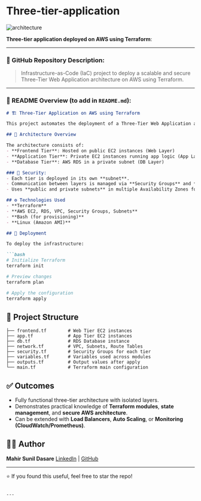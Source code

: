 # Three-tier-application

![architecture](https://github.com/user-attachments/assets/4177ee8c-2e1f-456e-8e83-01f0da133e7f)

**Three-tier application deployed on AWS using Terraform**:

---

### 🔰 GitHub Repository Description:

> Infrastructure-as-Code (IaC) project to deploy a scalable and secure Three-Tier Web Application architecture on AWS using Terraform.

---

### 📝 README Overview (to add in `README.md`):

````markdown
# 🏗️ Three-Tier Application on AWS using Terraform

This project automates the deployment of a Three-Tier Web Application architecture on AWS using **Terraform**, following Infrastructure-as-Code (IaC) best practices.

## 📌 Architecture Overview

The architecture consists of:
- **Frontend Tier**: Hosted on public EC2 instances (Web Layer)
- **Application Tier**: Private EC2 instances running app logic (App Layer)
- **Database Tier**: AWS RDS in a private subnet (DB Layer)

### 🔐 Security:
- Each tier is deployed in its own **subnet**.
- Communication between layers is managed via **Security Groups** and **NACLs**.
- Uses **public and private subnets** in multiple Availability Zones for high availability.

## ⚙️ Technologies Used
- **Terraform**
- **AWS EC2, RDS, VPC, Security Groups, Subnets**
- **Bash (for provisioning)**
- **Linux (Amazon AMI)**

## 🚀 Deployment

To deploy the infrastructure:

```bash
# Initialize Terraform
terraform init

# Preview changes
terraform plan

# Apply the configuration
terraform apply
````

## 📁 Project Structure

```
├── frontend.tf        # Web Tier EC2 instances
├── app.tf             # App Tier EC2 instances
├── db.tf              # RDS Database instance
├── network.tf         # VPC, Subnets, Route Tables
├── security.tf        # Security Groups for each tier
├── variables.tf       # Variables used across modules
├── outputs.tf         # Output values after apply
└── main.tf            # Terraform main configuration
```

## ✅ Outcomes

* Fully functional three-tier architecture with isolated layers.
* Demonstrates practical knowledge of **Terraform modules**, **state management**, and **secure AWS architecture**.
* Can be extended with **Load Balancers**, **Auto Scaling**, or **Monitoring (CloudWatch/Prometheus)**.

## 🧑‍💻 Author

**Mahir Sunil Dasare**
[LinkedIn](https://www.linkedin.com/in/mahir-dasare/) | [GitHub](https://github.com/Mahir0010)

---

⭐ If you found this useful, feel free to star the repo!

```

---

